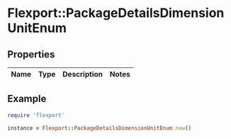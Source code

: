 # Flexport::PackageDetailsDimensionUnitEnum

## Properties

| Name | Type | Description | Notes |
| ---- | ---- | ----------- | ----- |

## Example

```ruby
require 'flexport'

instance = Flexport::PackageDetailsDimensionUnitEnum.new()
```

